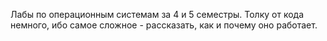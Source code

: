 Лабы по операционным системам за 4 и 5 семестры. Толку от кода немного, ибо самое сложное - рассказать, как и почему оно работает.
